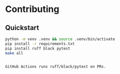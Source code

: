 # Contributing

## Quickstart
```bash
python -m venv .venv && source .venv/bin/activate
pip install -r requirements.txt
pip install ruff black pytest
make all


GitHub Actions runs ruff/black/pytest on PRs.
